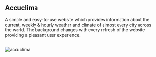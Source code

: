 <h2>Accuclima</h2>
A simple and easy-to-use website which provides information about the current, weekly & hourly weather and climate of almost every city across the world. The background changes with every refresh of the website providing a pleasant user experience.<br>

<br>![accuclima](https://user-images.githubusercontent.com/84090655/135658853-f6126d0a-e6df-4d82-8a58-b411d73e3199.png)

